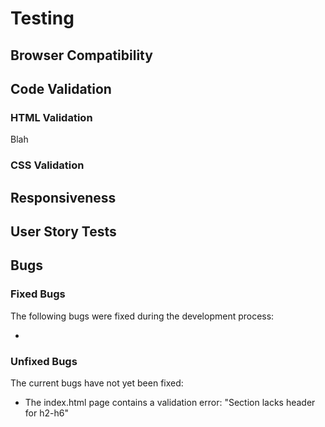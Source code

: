 # Testing

## Browser Compatibility

## Code Validation

### HTML Validation

Blah

### CSS Validation



## Responsiveness

## User Story Tests



## Bugs

### Fixed Bugs

The following bugs were fixed during the development process:

- 

### Unfixed Bugs

The current bugs have not yet been fixed:

- The index.html page contains a validation error: "Section lacks header for h2-h6"